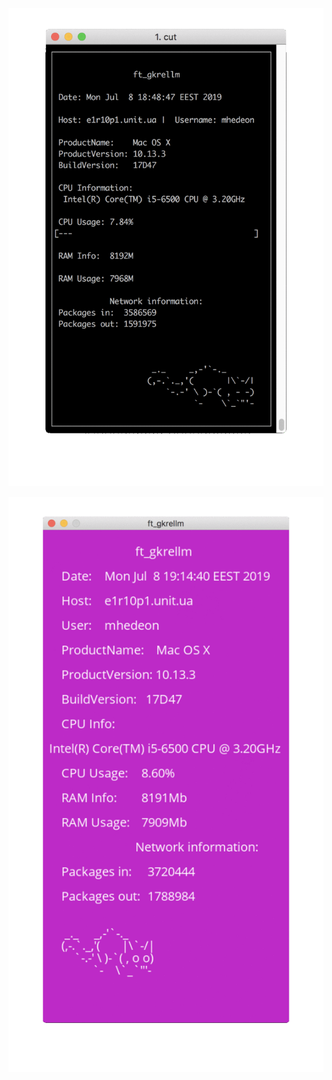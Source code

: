 ![With Ncurses](https://github.com/mhedeon/CPP_rush01/blob/master/screensshots/c-mode.gif)

![Graphical mode with SDL2 Library](https://github.com/mhedeon/CPP_rush01/blob/master/screensshots/g-mode.gif)
